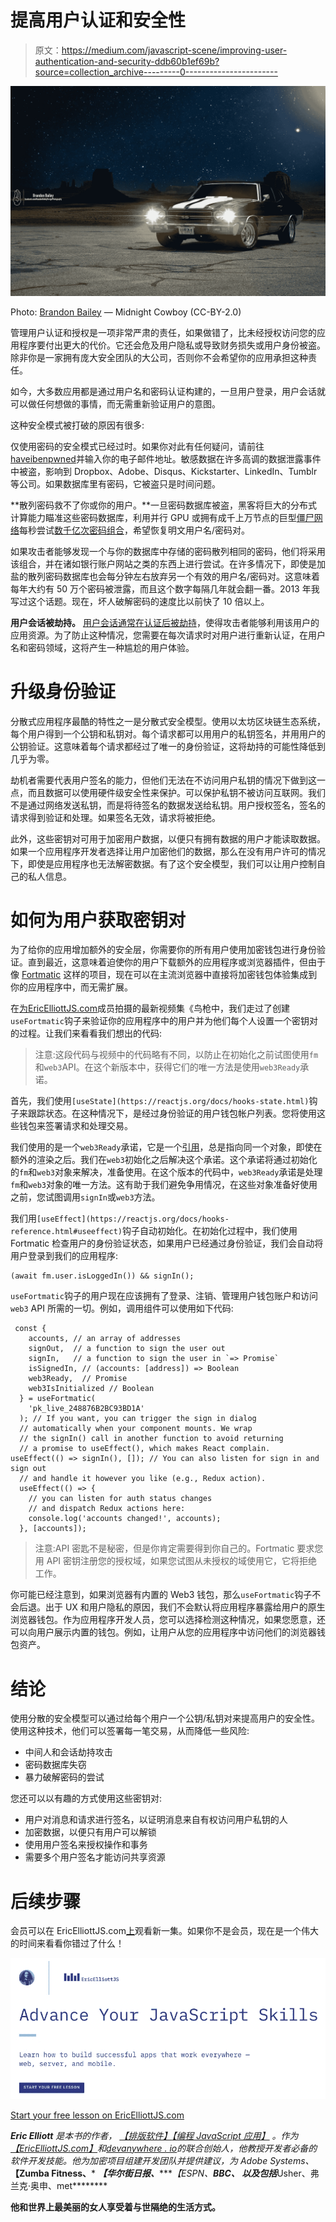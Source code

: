 # 提高用户认证和安全性

> 原文：<https://medium.com/javascript-scene/improving-user-authentication-and-security-ddb60b1ef69b?source=collection_archive---------0----------------------->

![](img/991d0b9dbb03bab579fb88c41f2f5453.png)

Photo: [Brandon Bailey](https://www.flickr.com/photos/luxurydesigner/) — Midnight Cowboy (CC-BY-2.0)

管理用户认证和授权是一项非常严肃的责任，如果做错了，比未经授权访问您的应用程序要付出更大的代价。它还会危及用户隐私或导致财务损失或用户身份被盗。除非你是一家拥有庞大安全团队的大公司，否则你不会希望你的应用承担这种责任。

如今，大多数应用都是通过用户名和密码认证构建的，一旦用户登录，用户会话就可以做任何想做的事情，而无需重新验证用户的意图。

这种安全模式被打破的原因有很多:

仅使用密码的安全模式已经过时。如果你对此有任何疑问，请前往[haveibenpwned](https://haveibeenpwned.com/)并输入你的电子邮件地址。敏感数据在许多高调的数据泄露事件中被盗，影响到 Dropbox、Adobe、Disqus、Kickstarter、LinkedIn、Tumblr 等公司。如果数据库里有密码，它被盗只是时间问题。

**散列密码救不了你或你的用户。**一旦密码数据库被盗，黑客将巨大的分布式计算能力瞄准这些密码数据库，利用并行 GPU 或拥有成千上万节点的巨型[僵尸网络](https://www.bankinfosecurity.com/massive-botnet-attack-used-more-than-400000-iot-devices-a-12841)每秒尝试[数千亿次密码组合](https://www.zdnet.com/article/25-gpus-devour-password-hashes-at-up-to-348-billion-per-second/)，希望恢复明文用户名/密码对。

如果攻击者能够发现一个与你的数据库中存储的密码散列相同的密码，他们将采用该组合，并在诸如银行账户网站之类的东西上进行尝试。在许多情况下，即使是加盐的散列密码数据库也会每分钟左右放弃另一个有效的用户名/密码对。这意味着每年大约有 50 万个密码被泄露，而且这个数字每隔几年就会翻一番。2013 年我写过这个话题。现在，坏人破解密码的速度比以前快了 10 倍以上。

**用户会话被劫持。** [用户会话通常在认证后被劫持](https://www.owasp.org/index.php/Session_hijacking_attack)，使得攻击者能够利用该用户的应用资源。为了防止这种情况，您需要在每次请求时对用户进行重新认证，在用户名和密码领域，这将产生一种尴尬的用户体验。

# 升级身份验证

分散式应用程序最酷的特性之一是分散式安全模型。使用以太坊区块链生态系统，每个用户得到一个公钥和私钥对。每个请求都可以用用户的私钥签名，并用用户的公钥验证。这意味着每个请求都经过了唯一的身份验证，这将劫持的可能性降低到几乎为零。

劫机者需要代表用户签名的能力，但他们无法在不访问用户私钥的情况下做到这一点，而且数据可以使用硬件级安全性来保护。可以保护私钥不被访问互联网。我们不是通过网络发送私钥，而是将待签名的数据发送给私钥。用户授权签名，签名的请求得到验证和处理。如果签名无效，请求将被拒绝。

此外，这些密钥对可用于加密用户数据，以便只有拥有数据的用户才能读取数据。如果一个应用程序开发者选择让用户加密他们的数据，那么在没有用户许可的情况下，即使是应用程序也无法解密数据。有了这个安全模型，我们可以让用户控制自己的私人信息。

# 如何为用户获取密钥对

为了给你的应用增加额外的安全层，你需要你的所有用户使用加密钱包进行身份验证。直到最近，这意味着迫使你的用户下载额外的应用程序或浏览器插件，但由于像 [Fortmatic](https://fortmatic.com/) 这样的项目，现在可以在主流浏览器中直接将加密钱包体验集成到你的应用程序中，而无需扩展。

在[为](https://ericelliottjs.com/shotgun-postamp-episode-5-secure-user-authentication)[EricElliottJS.com](https://ericelliottjs.com/)成员拍摄的最新视频集《鸟枪中，我们走过了创建`useFortmatic`钩子来验证你的应用程序中的用户并为他们每个人设置一个密钥对的过程。让我们来看看我们想出的代码:

> 注意:这段代码与视频中的代码略有不同，以防止在初始化之前试图使用`fm`和`web3`API。在这个新版本中，获得它们的唯一方法是使用`web3Ready`承诺。

首先，我们使用`[useState](https://reactjs.org/docs/hooks-state.html)`钩子来跟踪状态。在这种情况下，是经过身份验证的用户钱包帐户列表。您将使用这些钱包来签署请求和处理交易。

我们使用的是一个`web3Ready`承诺，它是一个[引用](https://reactjs.org/docs/hooks-reference.html#useref)，总是指向同一个对象，即使在额外的渲染之后。我们在`web3`初始化之后解决这个承诺。这个承诺将通过初始化的`fm`和`web3`对象来解决，准备使用。在这个版本的代码中，`web3Ready`承诺是处理`fm`和`web3`对象的唯一方法。这有助于我们避免争用情况，在这些对象准备好使用之前，您试图调用`signIn`或`web3`方法。

我们用`[useEffect](https://reactjs.org/docs/hooks-reference.html#useeffect)`钩子自动初始化。在初始化过程中，我们使用 Fortmatic 检查用户的身份验证状态，如果用户已经通过身份验证，我们会自动将用户登录到我们的应用程序:

```
(await fm.user.isLoggedIn()) && signIn();
```

`useFortmatic`钩子的用户现在应该拥有了登录、注销、管理用户钱包账户和访问`web3` API 所需的一切。例如，调用组件可以使用如下代码:

```
 const {
    accounts, // an array of addresses
    signOut,  // a function to sign the user out
    signIn,   // a function to sign the user in `=> Promise`
    isSignedIn, // (accounts: [address]) => Boolean
    web3Ready,  // Promise
    web3IsInitialized // Boolean
  } = useFortmatic(
    'pk_live_248876B2BC93BD1A'
  ); // If you want, you can trigger the sign in dialog
  // automatically when your component mounts. We wrap
  // the signIn() call in another function to avoid returning
  // a promise to useEffect(), which makes React complain. useEffect(() => signIn(), []); // You can also listen for sign in and sign out
  // and handle it however you like (e.g., Redux action).
  useEffect(() => {
    // you can listen for auth status changes
    // and dispatch Redux actions here:
    console.log('accounts changed!', accounts);
  }, [accounts]);
```

> 注意:API 密匙不是秘密，但是你肯定需要得到你自己的。Fortmatic 要求您用 API 密钥注册您的授权域，如果您试图从未授权的域使用它，它将拒绝工作。

你可能已经注意到，如果浏览器有内置的 Web3 钱包，那么`useFortmatic`钩子不会后退。出于 UX 和用户隐私的原因，我们不会默认将应用程序暴露给用户的原生浏览器钱包。作为应用程序开发人员，您可以选择检测这种情况，如果您愿意，还可以向用户展示内置的钱包。例如，让用户从您的应用程序中访问他们的浏览器钱包资产。

# 结论

使用分散的安全模型可以通过给每个用户一个公钥/私钥对来提高用户的安全性。使用这种技术，他们可以签署每一笔交易，从而降低一些风险:

*   中间人和会话劫持攻击
*   密码数据库失窃
*   暴力破解密码的尝试

您还可以以有趣的方式使用这些密钥对:

*   用户对消息和请求进行签名，以证明消息来自有权访问用户私钥的人
*   加密数据，以便只有用户可以解锁
*   使用用户签名来授权操作和事务
*   需要多个用户签名才能访问共享资源

# 后续步骤

会员可以在 EricElliottJS.com[上](https://ericelliottjs.com/)观看新一集。如果你不是会员，现在是一个伟大的时间来看看你错过了什么！

[![](img/174fd226754b8e8516a34c96964e53fb.png)](https://ericelliottjs.com/premium-content/lesson-pure-functions)

[Start your free lesson on EricElliottJS.com](https://ericelliottjs.com/premium-content/lesson-pure-functions)

***Eric Elliott*** *是本书的作者，* [*【排版软件】*](https://leanpub.com/composingsoftware)*[*【编程 JavaScript 应用】*](https://www.amazon.com/Programming-JavaScript-Applications-Architecture-Libraries-dp-1491950293/dp/1491950293/ref=as_li_ss_tl?_encoding=UTF8&language=en_US&linkCode=ll1&linkId=06971c7a0f2b13309e5af242b2483609&me=&qid=&tag=eejs-20) *。作为*[*【EricElliottJS.com】*](https://ericelliottjs.com/)*和*[*devanywhere . io*](https://devanywhere.io/)*的联合创始人，他教授开发者必备的软件开发技能。他为加密项目组建开发团队并提供建议，为 Adobe Systems、****【Zumba Fitness、*** ***【华尔街日报、*******【ESPN、*******BBC、*** *以及包括******Usher、弗兰克·奥申、met********

**他和世界上最美丽的女人享受着与世隔绝的生活方式。**